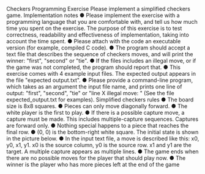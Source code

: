 Checkers Programming Exercise
Please implement a simplified checkers game.
Implementation notes
● Please implement the exercise with a programming language that you are
comfortable with, and tell us how much time you spent on the exercise. The
purpose of this exercise is to test correctness, readability and effectiveness of
implementation, taking into account the time spent.
● Please attach with the code an executable version (for example, compiled C code).
● The program should accept a text file that describes the sequence of checkers
moves, and will print the winner: "first", "second" or "tie".
● If the files includes an illegal move, or if the game was not completed, the program
should report that.
● This exercise comes with 4 example input files. The expected output appears in the
file "expected output.txt".
● Please provide a command-line program, which takes as an argument the input
file name, and prints one line of output: "first", "second", "tie" or "line X illegal
move: <line>" (See the file expected_output.txt for examples).
Simplified checkers rules
● The board size is 8x8 squares.
● Pieces can only move diagonally forward.
● The white player is the first to play.
● If there is a possible capture move, a capture must be made. This includes
multiple-capture sequences. Captures are forward only.
● Nothing special happens to a piece that reaches the final row.
● (0, 0) is the bottom-right white square. The initial state is shown in the picture
below.
● In the input text file, a move is described like this: x0, y0, x1, y1.
x0 is the source column, y0 is the source row. x1 and y1 are the target. A multiple
capture appears as multiple lines.
● The game ends when there are no possible moves for the player that should play
now.
● The winner is the player who has more pieces left at the end of the game

